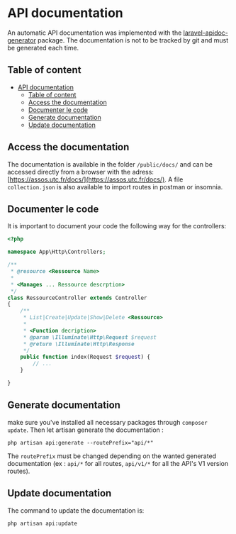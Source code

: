 # API documentation

An automatic API documentation was implemented with the [laravel-apidoc-generator](https://github.com/mpociot/laravel-apidoc-generator) package.
The documentation is not to be tracked by git and must be generated each time.

## Table of content

- [API documentation](#api-documentation)
  - [Table of content](#table-of-content)
  - [Access the documentation](#access-the-documentation)
  - [Documenter le code](#documenter-le-code)
  - [Generate documentation](#generate-documentation)
  - [Update documentation](#update-documentation)

## Access the documentation

The documentation is available in the folder `/public/docs/` and can be accessed directly from a browser with the adress: [https://assos.utc.fr/docs/](https://assos.utc.fr/docs/).
A file `collection.json` is also available to import routes in postman or insomnia.

## Documenter le code

It is important to document your code the following way for the controllers:

```php
<?php

namespace App\Http\Controllers;

/**
 * @resource <Ressource Name>
 *
 * <Manages ... Ressource descrption>
 */
class RessourceController extends Controller
{
    /**
     * List|Create|Update|Show|Delete <Ressource>
     *
     * <Function decription>
     * @param \Illuminate\Http\Request $request
     * @return \Illuminate\Http\Response
     */
    public function index(Request $request) {
        // ...
    }

}
```


## Generate documentation

make sure you've installed all necessary packages through `composer update`.
Then let artisan generate the documentation :
```
php artisan api:generate --routePrefix="api/*"
```
The `routePrefix` must be changed depending on the wanted generated documentation (ex : `api/*` for all routes, `api/v1/*` for all the API's V1 version routes).

## Update documentation

The command to update the documentation is:
```
php artisan api:update
```